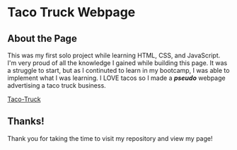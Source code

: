 # Taco Truck Webpage
## About the Page
This was my first solo project while learning HTML, CSS, and JavaScript. I'm very proud of all the knowledge I gained while building this page. It was a struggle to start, 
but as I continuted to learn in my bootcamp, I was able to implement what I was learning. I LOVE tacos so I made a ***pseudo*** webpage advertising a taco truck business. 

[Taco-Truck](https://brandi-jeff.github.io/taco-truck-project/)

## Thanks!
Thank you for taking the time to visit my repository and view my page!
